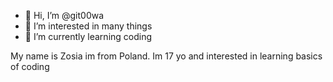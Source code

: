 - 👋 Hi, I’m @git00wa
- 👀 I’m interested in many things
- 🌱 I’m currently learning coding

My name is Zosia im from Poland. Im 17 yo and interested in learning basics of coding

<!---
git00wa/git00wa is a ✨ special ✨ repository because its `README.md` (this file) appears on your GitHub profile.
You can click the Preview link to take a look at your changes.
--->
